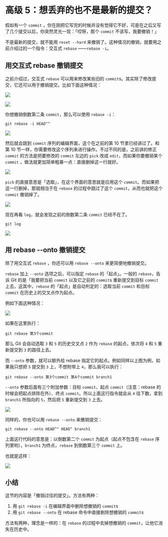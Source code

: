 # 高级 5：想丢弃的也不是最新的提交？

假如有一个 `commit` ，你在刚把它写完的时候并没有觉得它不好，可是在之后又写了几个提交以后，你突然灵光一现：「哎呀，那个 `commit` 不该写，我要撤销！」

不是最新的提交，就不能用 `reset --hard` 来撤销了。这种情况的撤销，就要用之前介绍过的一个指令：交互式 `rebase` ——`rebase -i`。

## 用交互式 rebase 撤销提交

之前介绍过，交互式 `rebase` 可以用来修改某些旧的 `commit`s。其实除了修改提交，它还可以用于撤销提交。比如下面这种情况：

![](https://user-gold-cdn.xitu.io/2017/11/22/15fe243fc7996318?w=536&h=354&f=jpeg&s=118972)

![](https://user-gold-cdn.xitu.io/2017/11/22/15fe243fc74f48c7?w=447&h=273&f=jpeg&s=16849)

你想撤销倒数第二条 `commit`，那么可以使用 `rebase -i`：

```shell
git rebase -i HEAD^^
```

![](https://user-gold-cdn.xitu.io/2017/11/22/15fe243fc7ac1154?w=554&h=261&f=jpeg&s=96953)

然后就会跳到 `commit` 序列的编辑界面，这个在之前的第 10 节里已经讲过了。和第 10 节一样，你需要修改这个序列来进行操作。不过不同的是，之前讲的修正 `commit` 的方法是把要修改的 `commit` 左边的 `pick` 改成 `edit`，而如果你要撤销某个 `commit` ，做法就更加简单粗暴一点：直接删掉这一行就好。

![](https://user-gold-cdn.xitu.io/2017/11/22/15fe243fcf5f6607?w=542&h=240&f=jpeg&s=77581)

`pick` 的直接意思是「选取」，在这个界面的意思就是应用这个 `commit`。而如果把这一行删掉，那就相当于在 `rebase` 的过程中跳过了这个 `commit`，从而也就把这个 `commit` 撤销掉了。

![](https://user-gold-cdn.xitu.io/2017/11/22/15fe243fce5804fd?w=548&h=330&f=gif&s=326602)

现在再看 `log`，就会发现之前的倒数第二条 `commit` 已经不在了。

```shell
git log
```

![](https://user-gold-cdn.xitu.io/2017/11/22/15fe243fc7eb3b31?w=528&h=220&f=jpeg&s=71201)

## 用 rebase --onto 撤销提交

除了用交互式 `rebase` ，你还可以用 `rebase --onto` 来更简便地撤销提交。

`rebase` 加上 `--onto` 选项之后，可以指定 `rebase` 的「起点」。一般的 `rebase`，告诉 Git 的是「我要把当前 `commit` 以及它之前的 `commit`s 重新提交到目标 `commit` 上去，这其中，`rebase` 的「起点」是自动判定的：选取当前 `commit` 和目标 `commit` 在历史上的交叉点作为起点。

例如下面这种情况：

![](https://user-gold-cdn.xitu.io/2017/11/22/15fe24400508e3c8?w=515&h=360&f=jpeg&s=19522)

如果在这里执行：

```shell
git rebase 第3个commit
```

那么 Git 会自动选取 `3` 和 `5` 的历史交叉点 `2` 作为 `rebase` 的起点，依次将 `4` 和 `5` 重新提交到 `3` 的路径上去。

而 `--onto` 参数，就可以额外给 rebase 指定它的起点。例如同样以上图为例，如果我只想把 `5` 提交到 `3` 上，不想附带上 `4`，那么我可以执行：

```shell
git rebase --onto 第3个commit 第4个commit branch1
```

`--onto` 参数后面有三个附加参数：目标 `commit`、起点 `commit`（注意：rebase 的时候会把起点排除在外）、终点 `commit`。所以上面这行指令就会从 `4` 往下数，拿到 `branch1` 所指向的 `5`，然后把 `5` 重新提交到 `3` 上去。

![](https://user-gold-cdn.xitu.io/2017/11/22/15fe24400d7d73d0?w=534&h=552&f=gif&s=199563)

同样的，你也可以用 `rebase --onto` 来撤销提交：

```shell
git rebase --onto HEAD^^ HEAD^ branch1
```

上面这行代码的意思是：以倒数第二个 `commit` 为起点（起点不包含在 `rebase` 序列里哟），`branch1` 为终点，`rebase` 到倒数第三个 `commit` 上。

也就是这样：

![](https://user-gold-cdn.xitu.io/2017/11/22/15fe243fce5804fd?w=548&h=330&f=gif&s=326602)

## 小结

这节的内容是「撤销过往的提交」。方法有两种：

1. 用 `git rebase -i` 在编辑界面中删除想撤销的 `commit`s
2. 用 `git rebase --onto` 在 rebase 命令中直接剔除想撤销的 `commit`s

方法有两种，理念是一样的：在 `rebase` 的过程中去掉想撤销的 `commit`，让他它消失在历史中。